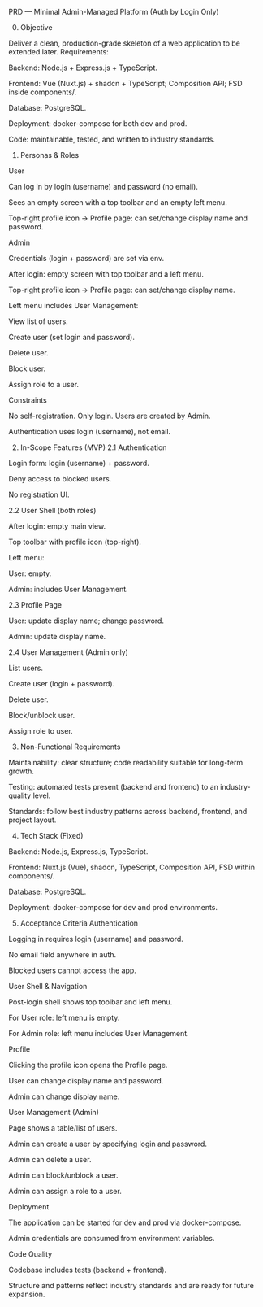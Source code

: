 PRD — Minimal Admin-Managed Platform (Auth by Login Only)

0) Objective

Deliver a clean, production-grade skeleton of a web application to be extended later. Requirements:

Backend: Node.js + Express.js + TypeScript.

Frontend: Vue (Nuxt.js) + shadcn + TypeScript; Composition API; FSD inside components/.

Database: PostgreSQL.

Deployment: docker-compose for both dev and prod.

Code: maintainable, tested, and written to industry standards.

1) Personas & Roles

User

Can log in by login (username) and password (no email).

Sees an empty screen with a top toolbar and an empty left menu.

Top-right profile icon → Profile page: can set/change display name and password.

Admin

Credentials (login + password) are set via env.

After login: empty screen with top toolbar and a left menu.

Top-right profile icon → Profile page: can set/change display name.

Left menu includes User Management:

View list of users.

Create user (set login and password).

Delete user.

Block user.

Assign role to a user.

Constraints

No self-registration. Only login. Users are created by Admin.

Authentication uses login (username), not email.

2) In-Scope Features (MVP)
2.1 Authentication

Login form: login (username) + password.

Deny access to blocked users.

No registration UI.

2.2 User Shell (both roles)

After login: empty main view.

Top toolbar with profile icon (top-right).

Left menu:

User: empty.

Admin: includes User Management.

2.3 Profile Page

User: update display name; change password.

Admin: update display name.

2.4 User Management (Admin only)

List users.

Create user (login + password).

Delete user.

Block/unblock user.

Assign role to user.

3) Non-Functional Requirements

Maintainability: clear structure; code readability suitable for long-term growth.

Testing: automated tests present (backend and frontend) to an industry-quality level.

Standards: follow best industry patterns across backend, frontend, and project layout.

4) Tech Stack (Fixed)

Backend: Node.js, Express.js, TypeScript.

Frontend: Nuxt.js (Vue), shadcn, TypeScript, Composition API, FSD within components/.

Database: PostgreSQL.

Deployment: docker-compose for dev and prod environments.

5) Acceptance Criteria
Authentication

Logging in requires login (username) and password.

No email field anywhere in auth.

Blocked users cannot access the app.

User Shell & Navigation

Post-login shell shows top toolbar and left menu.

For User role: left menu is empty.

For Admin role: left menu includes User Management.

Profile

Clicking the profile icon opens the Profile page.

User can change display name and password.

Admin can change display name.

User Management (Admin)

Page shows a table/list of users.

Admin can create a user by specifying login and password.

Admin can delete a user.

Admin can block/unblock a user.

Admin can assign a role to a user.

Deployment

The application can be started for dev and prod via docker-compose.

Admin credentials are consumed from environment variables.

Code Quality

Codebase includes tests (backend + frontend).

Structure and patterns reflect industry standards and are ready for future expansion.